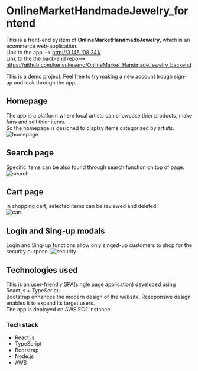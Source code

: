 # OnlineMarketHandmadeJewelry_forntend
This is a front-end system of <strong>OnlineMarketHandmadeJewelry</strong>, which is an ecommerce web-application.<br />
Link to the app --> http://3.145.108.241/<br />
Link to the the back-end repo--> 
<a>https://github.com/kensukeseno/OnlineMarket_HandmadeJewelry_backend</a> <br />

This is a demo project. Feel free to try making a new account trough sign-up and look through the app.<br />

## Homepage
The app is a platform where local artists can showcase thier products, make fans and sell thier items.<br />
So the homepage is designed to display items categorized by artists.<br />
![homepage](https://github.com/kensukeseno/OnlineMarketHandmadeJewelry_forntend/assets/146391922/3e66aa7e-ed71-410b-bbe1-50dcc14fe703)

## Search page
Specific items can be also found through search function on top of page.<br />
![search](https://github.com/kensukeseno/OnlineMarketHandmadeJewelry_forntend/assets/146391922/2473bd3b-911e-47d4-aec8-2405cf0ef6c8)

## Cart page
In shopping cart, selected items can be reviewed and deleted.<br />
![cart](https://github.com/kensukeseno/OnlineMarketHandmadeJewelry_forntend/assets/146391922/27da05b4-8b54-4d88-839d-b6b2a191bf31)

## Login and Sing-up modals
Login and Sing-up functions allow only singed-up customers to shop for the security purpose.
![security](https://github.com/kensukeseno/OnlineMarketHandmadeJewelry_forntend/assets/146391922/a91f7715-3b8a-4eb8-bc77-6d43a4cfd56f)

## Technologies used
This is an user-friendly SPA(single page application) developed using React.js + TypeScript.<br />
Bootstrap enhances the modern design of the website. Reseponsive design enables it to expand its target users.<br />
The app is deployed on AWS EC2 instance.
### Tech stack
- React.js
- TypeScript
- Bootstrap
- Node.js
- AWS
